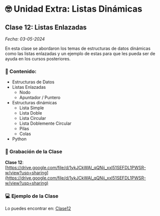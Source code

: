 # 🤓 Unidad Extra: Listas Dinámicas

## Clase 12: Listas Enlazadas

_Fecha: 03-05-2024_

En esta clase se abordaron los temas de estructuras de datos dinámicas como las listas enlazadas y un ejemplo de estas para que les pueda ser de ayuda en los cursos posteriores.

### 📖 Contenido:

- Estructuras de Datos
- Listas Enlazadas
  - Nodo
  - Apuntador / Puntero
- Estructuras dinámicas
  - Lista Simple
  - Lista Doble
  - Lista Circular
  - Lista Doblemente Circular
  - Pilas
  - Colas
- Python

### 🎥 Grabación de la Clase

**Clase 12**: [https://drive.google.com/file/d/1ykJCkWAl_qQNij_xxl51SEFDL1PWSR-w/view?usp=sharing](https://drive.google.com/file/d/1ykJCkWAl_qQNij_xxl51SEFDL1PWSR-w/view?usp=sharing)

### 💻 Ejemplo de la Clase

Lo puedes encontrar en:  [Clase12](./main.py)
